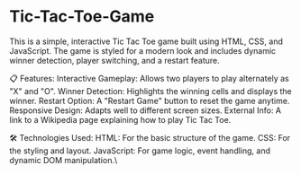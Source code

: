 # Tic-Tac-Toe-Game

This is a simple, interactive Tic Tac Toe game built using HTML, CSS, and JavaScript. The game is styled for a modern look and includes dynamic winner detection, player switching, and a restart feature.

📋 Features:
Interactive Gameplay: Allows two players to play alternately as "X" and "O".
Winner Detection: Highlights the winning cells and displays the winner.
Restart Option: A "Restart Game" button to reset the game anytime.
Responsive Design: Adapts well to different screen sizes.
External Info: A link to a Wikipedia page explaining how to play Tic Tac Toe.


🛠️ Technologies Used:
HTML: For the basic structure of the game.
CSS: For the styling and layout.
JavaScript: For game logic, event handling, and dynamic DOM manipulation.\
